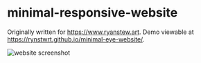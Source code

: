 # minimal-responsive-website
Originally written for https://www.ryanstew.art. Demo viewable at https://rynstwrt.github.io/minimal-eye-website/.

![website screenshot](https://i.imgur.com/SO7qUkV.png)
